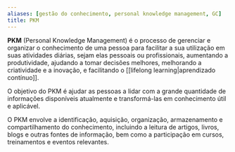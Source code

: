 ```yaml
---
aliases: [gestão do conhecimento, personal knowledge management, GC]
title: PKM
---
```


**PKM** (Personal Knowledge Management) é o processo de gerenciar e organizar o conhecimento de uma pessoa para facilitar a sua utilização em suas atividades diárias, sejam elas pessoais ou profissionais, aumentando a produtividade, ajudando a tomar decisões melhores, melhorando a criatividade e a inovação, e facilitando o [[lifelong learning|aprendizado contínuo]].

O objetivo do PKM é ajudar as pessoas a lidar com a grande quantidade de informações disponíveis atualmente e transformá-las em conhecimento útil e aplicável.

O PKM envolve a identificação, aquisição, organização, armazenamento e compartilhamento do conhecimento, incluindo a leitura de artigos, livros, blogs e outras fontes de informação, bem como a participação em cursos, treinamentos e eventos relevantes. 